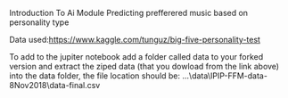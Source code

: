 Introduction To Ai Module
Predicting prefferered music based on personality type

Data used:https://www.kaggle.com/tunguz/big-five-personality-test

To add to the jupiter notebook add a folder called data to your forked version and extract the ziped data (that you dowload from the link above) into the data folder, the file location should be:
...\data\IPIP-FFM-data-8Nov2018\data-final.csv

